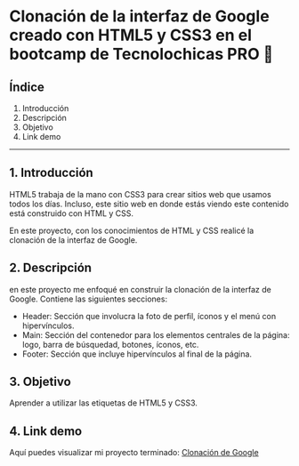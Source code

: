 # Clonación de la interfaz de Google creado con HTML5 y CSS3 en el bootcamp de Tecnolochicas PRO 🎯

## Índice
1. Introducción
2. Descripción
3. Objetivo
4. Link demo

****

## 1. Introducción
HTML5 trabaja de la mano con CSS3 para crear sitios web que usamos todos los días. Incluso, este sitio web en donde estás viendo este contenido está construido con HTML y CSS.

En este proyecto, con los conocimientos de HTML y CSS realicé la clonación de la interfaz de Google. 

## 2. Descripción 
en este proyecto me enfoqué en construir la clonación de la interfaz de Google. 
Contiene las siguientes secciones:
* Header: Sección que involucra la foto de perfil, íconos y el menú con hipervínculos.
* Main: Sección del contenedor para los elementos centrales de la página: logo, barra de búsquedad, botones, íconos, etc.
* Footer: Sección que incluye hipervínculos al final de la página. 

## 3. Objetivo
Aprender a utilizar las etiquetas de HTML5 y CSS3.

## 4. Link demo
Aquí puedes visualizar mi proyecto terminado:
[Clonación de Google](#)
